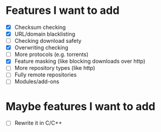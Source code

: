 # Features I want to add
- [x] Checksum checking
- [x] URL/domain blacklisting
- [  ] Checking download safety
- [x] Overwriting checking
- [  ] More protocols (e.g. torrents)
- [x] Feature masking (like blocking downloads over http)
- [  ] More repository types (like http)
- [  ] Fully remote repositories
- [  ] Modules/add-ons

# Maybe features I want to add
- [  ] Rewrite it in C/C++

